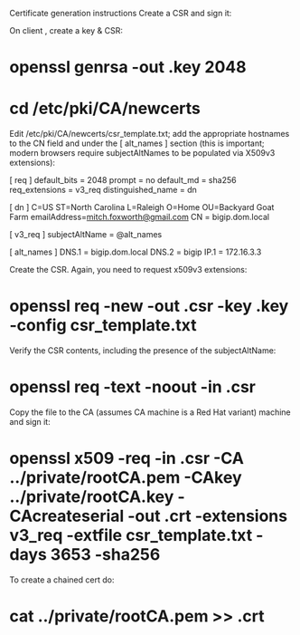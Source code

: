 Certificate generation instructions
Create a CSR and sign it:

On client <foo>, create a key & CSR:
# openssl genrsa -out <foo>.key 2048

# cd /etc/pki/CA/newcerts
Edit /etc/pki/CA/newcerts/csr_template.txt; add the appropriate hostnames to the CN field and under the [ alt_names ] section (this is important; modern browsers require subjectAltNames to be populated via X509v3 extensions):

[ req ]
default_bits = 2048
prompt = no
default_md = sha256
req_extensions = v3_req
distinguished_name = dn

[ dn ]
C=US
ST=North Carolina
L=Raleigh
O=Home
OU=Backyard Goat Farm
emailAddress=mitch.foxworth@gmail.com
CN = bigip.dom.local

[ v3_req ]
subjectAltName = @alt_names

[ alt_names ]
DNS.1 = bigip.dom.local
DNS.2 = bigip
IP.1 = 172.16.3.3

Create the CSR. Again, you need to request x509v3 extensions:
# openssl req -new -out <foo>.csr -key <foo>.key -config csr_template.txt

Verify the CSR contents, including the presence of the subjectAltName:
# openssl req -text -noout -in <foo>.csr

Copy the file to the CA (assumes CA machine is a Red Hat variant) machine and sign it:
# openssl x509 -req -in <foo>.csr -CA ../private/rootCA.pem -CAkey ../private/rootCA.key -CAcreateserial -out <foo>.crt -extensions v3_req -extfile csr_template.txt -days 3653 -sha256

To create a chained cert do:
# cat ../private/rootCA.pem >> <foo>.crt
